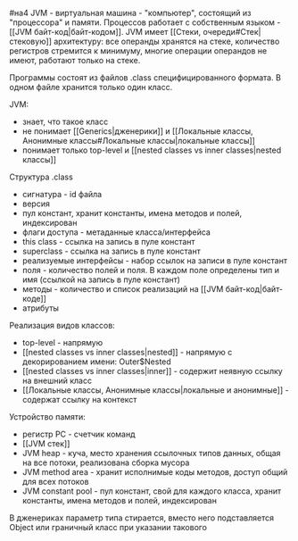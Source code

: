 #на4
JVM - виртуальная машина - "компьютер", состоящий из "процессора" и памяти. Процессов работает с собственным языком - [[JVM байт-код|байт-кодом]].
JVM имеет [[Стеки, очереди#Стек|стековую]] архитектуру: все операнды хранятся на стеке, количество регистров стремится к минимуму, многие операции операндов не имеют, работают только на стеке.

Программы состоят из файлов .class специфицированного формата. В одном файле хранится только один класс.

JVM:
* знает, что такое класс
* не понимает [[Generics|дженерики]] и [[Локальные классы, Анонимные классы#Локальные классы|локальные классы]]
* понимает только top-level и [[nested classes vs inner classes|nested классы]]

Структура .class
* сигнатура - id файла
* версия 
* пул констант, хранит константы, имена методов и полей, индексирован
* флаги доступа - метаданные класса/интерфейса
* this class - ссылка на запись в пуле констант
* superclass - ссылка на запись в пуле констант
* реализуемые интерфейсы - набор ссылок на записи в пуле констант
* поля - количество полей и поля. В каждом поле определены тип и имя (ссылкой на запись в пуле констант)
* методы - количество и список реализаций на [[JVM байт-код|байт-коде]]
* атрибуты

Реализация видов классов:
* top-level - напрямую
* [[nested classes vs inner classes|nested]] - напрямую с декорированием имени: Outer\$Nested
* [[nested classes vs inner classes|inner]] - содержит неявную ссылку на внешний класс
* [[Локальные классы, Анонимные классы|локальные и анонимные]] - содержат ссылку на контекст

Устройство памяти:
* регистр PC - счетчик команд
* [[JVM стек]]
* JVM heap - куча, место хранения ссылочных типов данных, общая на все потоки, реализована сборка мусора
* JVM method area - хранит исполнимые коды методов, доступ общий для всех потоков
* JVM constant pool - пул констант, свой для каждого класса, хранит константы, имена методов и полей, индексирован

В дженериках параметр типа стирается, вместо него подставляется Object или граничный класс при указании такового